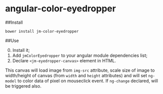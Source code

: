 angular-color-eyedropper
========================

##Install

`bower install jm-color-eyedropper`

##Use

0. Install it;
1. Add `jmColorEyedropper` to your angular module dependencies list;
2. Declare `<jm-eyedropper-canvas>` element in HTML.


This canvas will load image from `img-src` attribute, scale size of image to width/height of canvas (from `width` and `height` attributes) and will set `ng-model` to color data of pixel on mouseclick event. If `ng-change` declared, will be triggered also.


